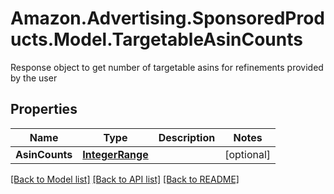 # Amazon.Advertising.SponsoredProducts.Model.TargetableAsinCounts
Response object to get number of targetable asins for refinements provided by the user

## Properties

Name | Type | Description | Notes
------------ | ------------- | ------------- | -------------
**AsinCounts** | [**IntegerRange**](IntegerRange.md) |  | [optional] 

[[Back to Model list]](../README.md#documentation-for-models) [[Back to API list]](../README.md#documentation-for-api-endpoints) [[Back to README]](../README.md)

